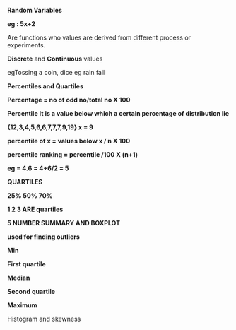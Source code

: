 **Random Variables**



**eg : 5x+2**



Are functions who values are derived from different process or experiments.





**Discrete**  and            **Continuous** values

egTossing a coin, dice   eg rain fall







**Percentiles and Quartiles**



**Percentage = no of odd no/total no X 100**



**Percentile It is a value below which a certain percentage of distribution lie**

**{12,3,4,5,6,6,7,7,7,9,19} x = 9**



**percentile of x = values below x / n X 100**



**percentile ranking = percentile /100 X (n+1)**



**eg = 4.6 = 4+6/2 = 5**





**QUARTILES**



**25% 50% 70%**

**1    2   3   ARE quartiles**







**5 NUMBER SUMMARY AND BOXPLOT**



**used for finding outliers**





**Min**



**First quartile**



**Median**



**Second quartile**



**Maximum**





Histogram and skewness

